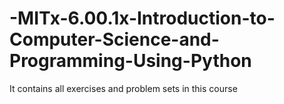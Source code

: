 # -MITx-6.00.1x-Introduction-to-Computer-Science-and-Programming-Using-Python
It contains all exercises  and problem sets in this course
